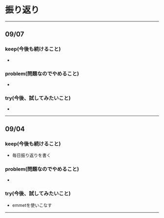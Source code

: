 # 振り返り
---

## 09/07

### keep(今後も続けること)

- 

### problem(問題なのでやめること)

- 

### try(今後、試してみたいこと)

- 

---

## 09/04

### keep(今後も続けること)

- 毎日振り返りを書く

### problem(問題なのでやめること)

- 

### try(今後、試してみたいこと)

- emmetを使いこなす

---